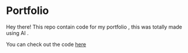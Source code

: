 # Portfolio

Hey there! This repo contain code for my portfolio , this was totally made using AI .

You can check out the code [here](https://github.com/20481A5450/Portfolio-main)